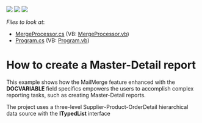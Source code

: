<!-- default badges list -->
![](https://img.shields.io/endpoint?url=https://codecentral.devexpress.com/api/v1/VersionRange/128608279/13.1.4%2B)
[![](https://img.shields.io/badge/Open_in_DevExpress_Support_Center-FF7200?style=flat-square&logo=DevExpress&logoColor=white)](https://supportcenter.devexpress.com/ticket/details/E4718)
[![](https://img.shields.io/badge/📖_How_to_use_DevExpress_Examples-e9f6fc?style=flat-square)](https://docs.devexpress.com/GeneralInformation/403183)
<!-- default badges end -->
<!-- default file list -->
*Files to look at*:

* [MergeProcessor.cs](./CS/MasterDetailExample/MergeProcessor.cs) (VB: [MergeProcessor.vb](./VB/MasterDetailExample/MergeProcessor.vb))
* [Program.cs](./CS/MasterDetailExample/Program.cs) (VB: [Program.vb](./VB/MasterDetailExample/Program.vb))
<!-- default file list end -->
# How to create a Master-Detail report


<p>This example shows how the MailMerge feature enhanced with the <strong>DOCVARIABLE </strong>field specifics empowers the users to accomplish complex reporting tasks, such as creating Master-Detail reports. </p><p>The project uses a three-level Supplier-Product-OrderDetail hierarchical data source with the <strong>ITypedList </strong>interface</p>

<br/>


